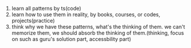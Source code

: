 1. learn all patterns by ts(code)
2. learn how to use them in reality, by books, courses, or codes, projects(practice)
3. think why we have these patterns, what's the thinking of them. we can't memorize them, we should absorb the thinking of them.(thinking, focus on such as guru's solution part, accessbility part)